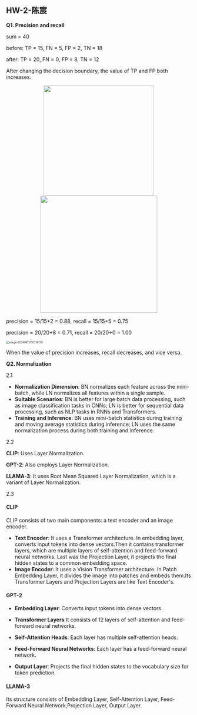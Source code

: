 ## HW-2-陈宸



**Q1. Precision and recall**

sum = 40

before: TP = 15, FN = 5, FP = 2, TN = 18

after: TP = 20, FN = 0, FP = 8, TN = 12

After changing the decision boundary, the value of  TP and FP both increases.

<center class="half">
    <img src="C:\Users\33030\AppData\Roaming\Typora\typora-user-images\image-20240913092558876.png" width="300"/>
    <img src="C:\Users\33030\AppData\Roaming\Typora\typora-user-images\image-20240913093756474.png" width="300"style="zoom:106%";/>
</center>

precision = 15/15+2 = 0.88, recall = 15/15+5 = 0.75

precision = 20/20+8 = 0.71, recall = 20/20+0 = 1.00

<img src="C:\Users\33030\AppData\Roaming\Typora\typora-user-images\image-20240913100218576.png" alt="image-20240913100218576" style="zoom:50%;" />

When the value of precision increases, recall decreases, and vice versa.

**Q2. Normalization**

2.1	

- **Normalization Dimension**: BN normalizes each feature across the mini-batch, while LN normalizes all features within a single sample.
- **Suitable Scenarios**: BN is better for large batch data processing, such as image classification tasks in CNNs; LN is better for sequential data processing, such as NLP tasks in RNNs and Transformers.
- **Training and Inference**: BN uses mini-batch statistics during training and moving average statistics during inference; LN uses the same normalization process during both training and inference.

2.2

**CLIP**: Uses Layer Normalization.

**GPT-2**: Also employs Layer Normalization.

**LLAMA-3**: It uses Root Mean Squared Layer Normalization, which is a variant of Layer Normalization.

2.3

#### CLIP 

CLIP consists of two main components: a text encoder and an image encoder.

- **Text Encoder**: It uses a Transformer architecture. In embedding layer, converts input tokens into dense vectors.Then it contains  transformer layers, which are multiple layers of self-attention and feed-forward neural networks. Last was the Projection Layer, it projects the final hidden states to a common embedding space.
- **Image Encoder**: It uses a Vision Transformer architecture. In Patch Embedding Layer, it divides the image into patches and embeds them.Its Transformer Layers and Projection Layers are like Text Encoder's.

#### GPT-2

- **Embedding Layer**: Converts input tokens into dense vectors.

- **Transformer Layers**:It consists of 12 layers of self-attention and feed-forward neural networks.

- **Self-Attention Heads**: Each layer has multiple self-attention heads.
- **Feed-Forward Neural Networks**: Each layer has a feed-forward neural network.
- **Output Layer**: Projects the final hidden states to the vocabulary size for token prediction.

#### LLAMA-3

Its structure consists of Embedding Layer, Self-Attention Layer, Feed-Forward Neural Network,Projection Layer, Output Layer.



